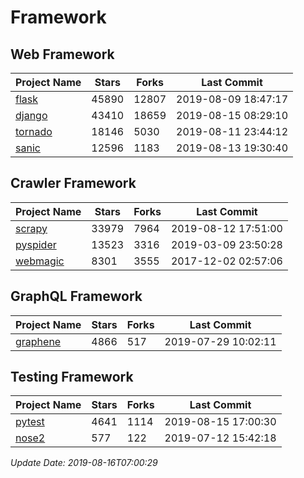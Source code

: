 # Framework

## Web Framework

| Project Name | Stars | Forks | Last Commit |
| ------------ | ----- | ----- | ----------- |
| [flask](https://github.com/pallets/flask) | 45890 | 12807 | 2019-08-09 18:47:17 |
| [django](https://github.com/django/django) | 43410 | 18659 | 2019-08-15 08:29:10 |
| [tornado](https://github.com/tornadoweb/tornado) | 18146 | 5030 | 2019-08-11 23:44:12 |
| [sanic](https://github.com/huge-success/sanic) | 12596 | 1183 | 2019-08-13 19:30:40 |

## Crawler Framework

| Project Name | Stars | Forks | Last Commit |
| ------------ | ----- | ----- | ----------- |
| [scrapy](https://github.com/scrapy/scrapy) | 33979 | 7964 | 2019-08-12 17:51:00 |
| [pyspider](https://github.com/binux/pyspider) | 13523 | 3316 | 2019-03-09 23:50:28 |
| [webmagic](https://github.com/code4craft/webmagic) | 8301 | 3555 | 2017-12-02 02:57:06 |

## GraphQL Framework

| Project Name | Stars | Forks | Last Commit |
| ------------ | ----- | ----- | ----------- |
| [graphene](https://github.com/graphql-python/graphene) | 4866 | 517 | 2019-07-29 10:02:11 |

## Testing Framework

| Project Name | Stars | Forks | Last Commit |
| ------------ | ----- | ----- | ----------- |
| [pytest](https://github.com/pytest-dev/pytest) | 4641 | 1114 | 2019-08-15 17:00:30 |
| [nose2](https://github.com/nose-devs/nose2) | 577 | 122 | 2019-07-12 15:42:18 |

*Update Date: 2019-08-16T07:00:29*